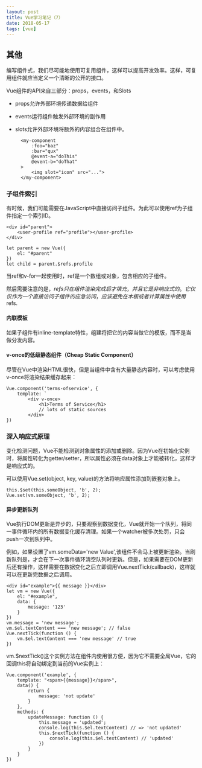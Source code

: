 ```yaml
---
layout: post
title: Vue学习笔记（7）
date: 2018-05-17
tags: [vue]
---
```


## 其他

编写组件式，我们尽可能地使用可复用组件，这样可以提高开发效率。这样，可复用组件就应当定义一个清晰的公开的接口。

Vue组件的API来自三部分：props，events，和Slots

- props允许外部环境传递数据给组件
- events运行组件触发外部环境的副作用
- slots允许外部环境将额外的内容组合在组件中。

        <my-component
            :foo="baz"
            :bar="qux"
            @event-a="doThis"
            @event-b="doThat" 
        >
            <img slot="icon" src="...">
        </my-component>
    
### 子组件索引

有时候，我们可能需要在JavaScript中直接访问子组件。为此可以使用ref为子组件指定一个索引ID。

    <div id="parent">
        <user-profile ref="profile"></user-profile>
    </div>

    let parent = new Vue({
        el: "#parent"
    })
    let child = parent.$refs.profile

当ref和v-for一起使用时，ref是一个数组或对象，包含相应的子组件。

然后需要注意的是，$refs只在组件渲染完成后才填充，并且它是非响应式的。它仅仅作为一个直接访问子组件的应急访问，应该避免在木板或者计算属性中使用$refs.

#### 内联模板

如果子组件有inline-template特性，组建将把它的内容当做它的模版，而不是当做分发内容。

#### v-once的低级静态组件（Cheap Static Component）

尽管在Vue中渲染HTML很快，但是当组件中含有大量静态内容时，可以考虑使用v-once将渲染结果缓存起来：

    Vue.component('terms-ofservice', {
        template: `
            <div v-once>
                <h1>Terms of Service</h1>
                // lots of static sources
            </div>
    })

### 深入响应式原理

变化检测问题，Vue不能检测到对象属性的添加或删除。因为Vue在初始化实例时，将属性转化为getter/setter，所以属性必须在data对象上才能被转化，这样才是响应式的。

可以使用Vue.set(object, key, value)的方法将响应属性添加到嵌套对象上。

    this.$set(this.someObject, 'b', 2);
    Vue.set(vm.someObject, 'b', 2);

#### 异步更新队列

Vue执行DOM更新是异步的，只要观察到数据变化，Vue就开始一个队列，将同一事件循环内的所有数据变化缓存清理。如果一个watcher被多次处罚，只会push一次到队列中。

例如，如果设置了vm.someData='new Value',该组件不会马上被更新渲染。当刷新队列是，才会在下一次事件循环清空队列时更新。但是，如果需要在DOM更新后还有操作，这样需要在数据变化之后立即调用Vue.nextTick(callback)，这样就可以在更新完数据之后调用。

    <div id="example">{{ message }}</div>
    let vm = new Vue({
        el: "#example",
        data: {
            message: '123'
        }
    })
    vm.message = 'new message';
    vm.$el.textContent === 'new message'; // false
    Vue.nextTick(function () {
        vm.$el.textContent === 'new message' // true
    })

vm.$nextTick()这个实例方法在组件内使用很方便，因为它不需要全局Vue，它的回调this将自动绑定到当前的Vue实例上：

    Vue.component('example', {
        template: "<span>{{message}}</span>",
        data() {
            return {
                message: 'not update'
            }
        },
        methods: {
            updateMessage: function () {
                this.message = 'updated';
                console.log(this.$el.textContent) // => 'not updated'
                this.$nextTick(function () {
                    console.log(this.$el.textContent) // 'updated'
                })
            }
        }
    })
